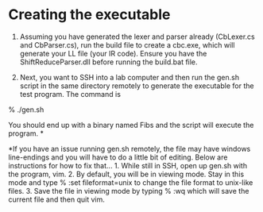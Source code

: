 Creating the executable
========================

1. Assuming you have generated the lexer and parser already (CbLexer.cs and CbParser.cs), run the build file to create a cbc.exe, which will generate your LL file (your IR code). Ensure you have the ShiftReduceParser.dll before running the build.bat file.

2. Next, you want to SSH into a lab computer and then run the gen.sh script in the same directory remotely to generate the executable for the test program. The command is

% ./gen.sh

You should end up with a binary named Fibs and the script will execute the program. *

*If you have an issue running gen.sh remotely, the file may have windows line-endings and you will have to do a little bit of editing. Below are instructions for how to fix that...
	1. 	While still in SSH, open up gen.sh with the program, vim.
	2. 	By default, you will be in viewing mode. Stay in this mode and type 
			% :set fileformat=unix
		to change the file format to unix-like files.
	3. Save the file in viewing mode by typing
			% :wq
		which will save the current file and then quit vim.
		


